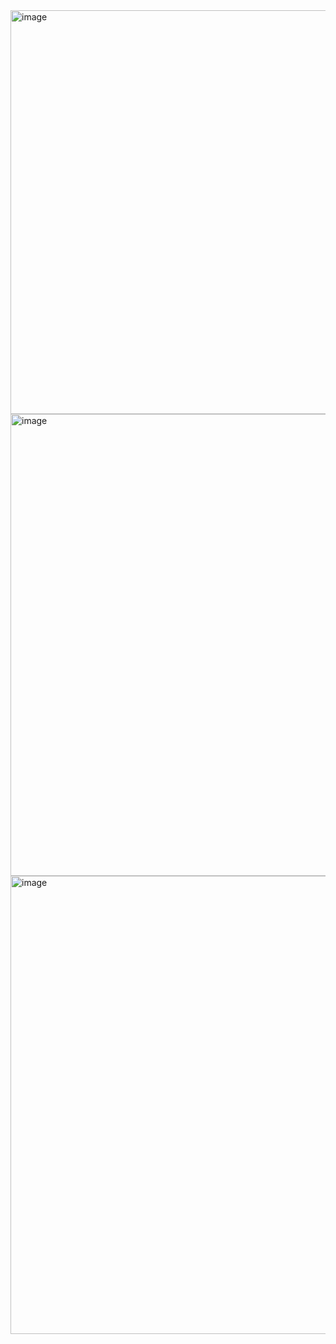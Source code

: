 <img width="1154" height="646" alt="image" src="https://github.com/user-attachments/assets/48992185-426f-46cd-93aa-e741dcf6564a" />
<img width="1160" height="739" alt="image" src="https://github.com/user-attachments/assets/b5b3f62b-5f25-4265-ba4f-a61e040262db" />
<img width="1158" height="733" alt="image" src="https://github.com/user-attachments/assets/c602b4fb-870f-4916-bd7b-2edc57facd6c" />

